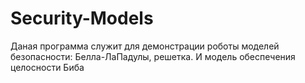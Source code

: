 # Security-Models
Даная программа служит для демонстрации роботы моделей безопасности: Белла-ЛаПадулы, решетка. И модель обеспечения целосности Биба